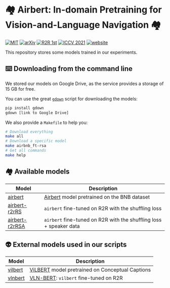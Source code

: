 # :houses: Airbert: In-domain Pretraining for Vision-and-Language Navigation :houses:

[![MIT](https://img.shields.io/github/license/airbert-vln/bnb-dataset)](./LICENSE.md)
[![arXiv](https://img.shields.io/badge/arXiv-<INDEX>-green.svg)](https://arxiv.org/abs/<INDEX>)
[![R2R 1st](https://img.shields.io/badge/R2R-🥇-green.svg)](https://eval.ai/web/challenges/challenge-page/97/leaderboard/270)
[![ICCV 2021](https://img.shields.io/badge/ICCV-2021-green.svg)](http://iccv2021.thecvf.com/home)
[![website](https://img.shields.io/badge/Project-🌐-green.svg)](https://airbert-vln.github.io)

This repository stores some models trained in our experiments.

## :keyboard: Downloading from the command line

We stored our models on Google Drive, as the service provides a storage of 15 GB for free.

You can use the great [`gdown`](https://github.com/wkentaro/gdown) script for downloading the models:

```bash
pip install gdown
gdown [link to Google Drive]
```

We also provide a `Makefile` to help you:

```bash
# Download everything
make all 
# Download a specific model
make airbnb_ft-rsa
# Get all commands
make help
```


## :houses: Available models

| Model | Description |
| ----- | ----------- |
| [airbert](https://drive.google.com/file/d/19wpBYpaMtkXUjGCFG3sSItHtF6SO01Lb/view?usp=sharing) | [Airbert](https://github.com/airbert-vln/airbert) model pretrained on the BNB dataset |
| [airbert-r2rRS](https://drive.google.com/file/d/1j0p5UGAQtKwJ505Y_z3QRr-Y1bGfQp1H/view?usp=sharing) | `airbert` fine-tuned on R2R with the shuffling loss |
| [airbert-r2rRSA](https://drive.google.com/file/d/1j0p5UGAQtKwJ505Y_z3QRr-Y1bGfQp1H/view?usp=sharing) | `airbert` fine-tuned on R2R with the shuffling loss + speaker data |


## :alien: External models used in our scripts

| Model | Description |
| ----- | ----------- |
| [vilbert](https://dl.fbaipublicfiles.com/vilbert-multi-task/pretrained_model.bin) | [ViLBERT](https://github.com/facebookresearch/vilbert-multi-task) model pretrained on Conceptual Captions |
| [vlnbert](https://dl.dropbox.com/s/hel0ujgn94iwh26/run_220825_pytorch_model_10.bin) | [VLN-BERT](https://github.com/arjunmajum/vln-bert): `vilbert`  fine-tuned on R2R |




